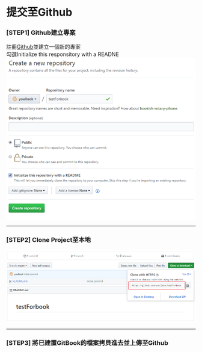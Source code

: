 # 提交至Github
### [STEP1] Github建立專案
註冊<a href="https://github.com/">Github</a>並建立一個新的專案  
勾選Initialize this responsitory with a READNE  
![](/source/git_project.png)
 
***
 
### [STEP2] Clone Project至本地
![](/source/git_clone.png)
 
***
 
### [STEP3] 將已建置GitBook的檔案拷貝進去並上傳至Github
 
 
 
